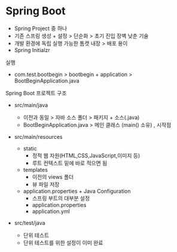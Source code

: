 # Spring Boot
- Spring Project 중 하나 
- 기존 스프링 생성 + 설정 > 단순화 > 초기 진입 장벽 낮춘 기술 
- 개발 환경에 독립 실행 가능한 톰캣 내장 > 배포 용이
- Spring Initialzr


실행
- com.test.bootbegin > bootbegin + application > BootBeginApplication.java

Spring Boot 프로젝트 구조 
- src/main/java 
	- 이전과 동일 > 자바 소스 폴더 > 패키지 + 소스(.java)
	- BootBeginApplication.java > 메인 클래스 (main() 소유) , 시작점

- src/main/resources 
	- static
		- 정적 웹 자원(HTML,CSS,JavaScript,이미지 등)
		- 루트 컨텍스트 밑에 바로 적으면 됨 
	- templates
		- 이전의 views 폴더 
		- 뷰 파일 저장 
	- application.properties + Java Configuration
		- 스프링 부트의 대부분 설정
		- application.properties
		- application.yml

- src/test/java
	- 단위 테스트
	- 단위 테스트를 위한 설정이 이미 완료